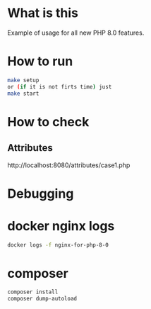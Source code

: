 # What is this

Example of usage for all new PHP 8.0 features.

# How to run

```bash
make setup
or (if it is not firts time) just
make start
```

# How to check

## Attributes

http://localhost:8080/attributes/case1.php

# Debugging

# docker nginx logs

```bash
docker logs -f nginx-for-php-8-0
```

# composer

```bash
composer install
composer dump-autoload
```